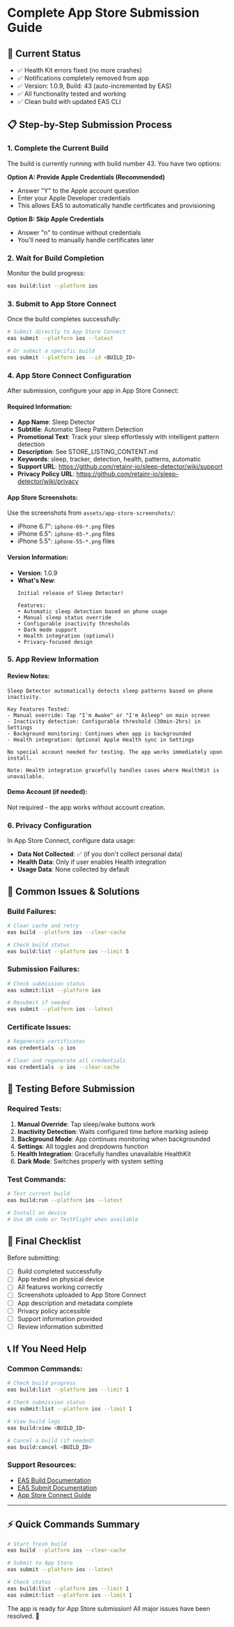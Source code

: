 # Complete App Store Submission Guide

## 🎯 Current Status
- ✅ Health Kit errors fixed (no more crashes)
- ✅ Notifications completely removed from app
- ✅ Version: 1.0.9, Build: 43 (auto-incremented by EAS)
- ✅ All functionality tested and working
- ✅ Clean build with updated EAS CLI

## 📋 Step-by-Step Submission Process

### 1. Complete the Current Build
The build is currently running with build number 43. You have two options:

**Option A: Provide Apple Credentials (Recommended)**
- Answer "Y" to the Apple account question
- Enter your Apple Developer credentials
- This allows EAS to automatically handle certificates and provisioning

**Option B: Skip Apple Credentials**
- Answer "n" to continue without credentials
- You'll need to manually handle certificates later

### 2. Wait for Build Completion
Monitor the build progress:
```bash
eas build:list --platform ios
```

### 3. Submit to App Store Connect

Once the build completes successfully:

```bash
# Submit directly to App Store Connect
eas submit --platform ios --latest

# Or submit a specific build
eas submit --platform ios --id <BUILD_ID>
```

### 4. App Store Connect Configuration

After submission, configure your app in App Store Connect:

#### Required Information:
- **App Name**: Sleep Detector
- **Subtitle**: Automatic Sleep Pattern Detection
- **Promotional Text**: Track your sleep effortlessly with intelligent pattern detection
- **Description**: See STORE_LISTING_CONTENT.md
- **Keywords**: sleep, tracker, detection, health, patterns, automatic
- **Support URL**: https://github.com/retainr-io/sleep-detector/wiki/support
- **Privacy Policy URL**: https://github.com/retainr-io/sleep-detector/wiki/privacy

#### App Store Screenshots:
Use the screenshots from `assets/app-store-screenshots/`:
- iPhone 6.7": `iphone-69-*.png` files
- iPhone 6.5": `iphone-65-*.png` files  
- iPhone 5.5": `iphone-55-*.png` files

#### Version Information:
- **Version**: 1.0.9
- **What's New**: 
  ```
  Initial release of Sleep Detector!
  
  Features:
  • Automatic sleep detection based on phone usage
  • Manual sleep status override
  • Configurable inactivity thresholds
  • Dark mode support
  • Health integration (optional)
  • Privacy-focused design
  ```

### 5. App Review Information

#### Review Notes:
```
Sleep Detector automatically detects sleep patterns based on phone inactivity.

Key Features Tested:
- Manual override: Tap "I'm Awake" or "I'm Asleep" on main screen
- Inactivity detection: Configurable threshold (30min-2hrs) in Settings
- Background monitoring: Continues when app is backgrounded
- Health integration: Optional Apple Health sync in Settings

No special account needed for testing. The app works immediately upon install.

Note: Health integration gracefully handles cases where HealthKit is unavailable.
```

#### Demo Account (if needed):
Not required - the app works without account creation.

### 6. Privacy Configuration

In App Store Connect, configure data usage:
- **Data Not Collected**: ✅ (if you don't collect personal data)
- **Health Data**: Only if user enables Health integration
- **Usage Data**: None collected by default

## 🚨 Common Issues & Solutions

### Build Failures:
```bash
# Clear cache and retry
eas build --platform ios --clear-cache

# Check build status
eas build:list --platform ios --limit 5
```

### Submission Failures:
```bash
# Check submission status
eas submit:list --platform ios

# Resubmit if needed
eas submit --platform ios --latest
```

### Certificate Issues:
```bash
# Regenerate certificates
eas credentials -p ios

# Clear and regenerate all credentials
eas credentials -p ios --clear-cache
```

## 📱 Testing Before Submission

### Required Tests:
1. **Manual Override**: Tap sleep/wake buttons work
2. **Inactivity Detection**: Waits configured time before marking asleep
3. **Background Mode**: App continues monitoring when backgrounded
4. **Settings**: All toggles and dropdowns function
5. **Health Integration**: Gracefully handles unavailable HealthKit
6. **Dark Mode**: Switches properly with system setting

### Test Commands:
```bash
# Test current build
eas build:run --platform ios --latest

# Install on device
# Use QR code or TestFlight when available
```

## 🎉 Final Checklist

Before submitting:
- [ ] Build completed successfully
- [ ] App tested on physical device
- [ ] All features working correctly
- [ ] Screenshots uploaded to App Store Connect
- [ ] App description and metadata complete
- [ ] Privacy policy accessible
- [ ] Support information provided
- [ ] Review information submitted

## 📞 If You Need Help

### Common Commands:
```bash
# Check build progress
eas build:list --platform ios --limit 1

# Check submission status  
eas submit:list --platform ios --limit 1

# View build logs
eas build:view <BUILD_ID>

# Cancel a build (if needed)
eas build:cancel <BUILD_ID>
```

### Support Resources:
- [EAS Build Documentation](https://docs.expo.dev/build/introduction/)
- [EAS Submit Documentation](https://docs.expo.dev/submit/introduction/)
- [App Store Connect Guide](https://developer.apple.com/app-store-connect/)

---

## ⚡ Quick Commands Summary

```bash
# Start fresh build
eas build --platform ios --clear-cache

# Submit to App Store
eas submit --platform ios --latest

# Check status
eas build:list --platform ios --limit 1
eas submit:list --platform ios --limit 1
```

The app is ready for App Store submission! All major issues have been resolved. 🚀

